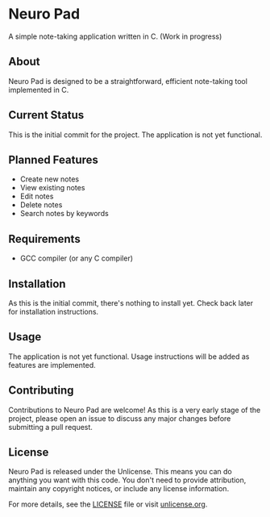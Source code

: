 # Neuro Pad

A simple note-taking application written in C. (Work in progress)

## About

Neuro Pad is designed to be a straightforward, efficient note-taking tool implemented in C.

## Current Status

This is the initial commit for the project. The application is not yet functional.

## Planned Features

- Create new notes
- View existing notes
- Edit notes
- Delete notes
- Search notes by keywords

## Requirements

- GCC compiler (or any C compiler)

## Installation

As this is the initial commit, there's nothing to install yet. Check back later for installation instructions.

## Usage

The application is not yet functional. Usage instructions will be added as features are implemented.

## Contributing

Contributions to Neuro Pad are welcome! As this is a very early stage of the project, please open an issue to discuss any major changes before submitting a pull request.

## License

Neuro Pad is released under the Unlicense. This means you can do anything you want with this code. You don't need to provide attribution, maintain any copyright notices, or include any license information. 

For more details, see the [LICENSE](LICENSE) file or visit [unlicense.org](http://unlicense.org/).
